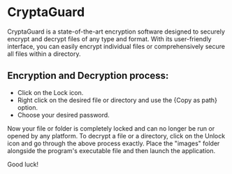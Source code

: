 # CryptaGuard
CryptaGuard is a state-of-the-art encryption software designed to securely encrypt and decrypt files of any type and format. With its user-friendly interface, you can easily encrypt individual files or comprehensively secure all files within a directory.
## Encryption and Decryption process:
- Click on the Lock icon.
- Right click on the desired file or directory and use the {Copy as path} option.
- Choose your desired password.

Now your file or folder is completely locked and can no longer be run or opened by any platform.
To decrypt a file or a directory, click on the Unlock icon and go through the above process exactly.
Place the "images" folder alongside the program's executable file and then launch the application.

Good luck!
